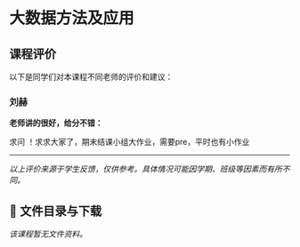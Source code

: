 # 大数据方法及应用

## 课程评价

以下是同学们对本课程不同老师的评价和建议：

### 刘赫

**老师讲的很好，给分不错：**

求问 ！求求大家了，期末结课小组大作业，需要pre，平时也有小作业

---

*以上评价来源于学生反馈，仅供参考。具体情况可能因学期、班级等因素而有所不同。*
## 📄 文件目录与下载

_该课程暂无文件资料。_
